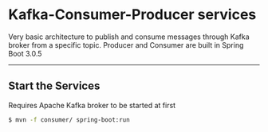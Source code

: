 # Kafka-Consumer-Producer services
Very basic architecture to publish and consume messages through Kafka broker from a specific topic.
Producer and Consumer are built in Spring Boot 3.0.5

---
## Start the Services
Requires Apache Kafka broker to be started at first
```bash
$ mvn -f consumer/ spring-boot:run 
```
